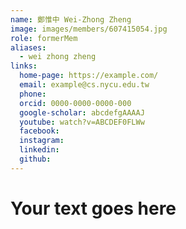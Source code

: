 ```yaml
---
name: 鄭惟中 Wei-Zhong Zheng 
image: images/members/607415054.jpg 
role: formerMem
aliases:
  - wei zhong zheng
links:
  home-page: https://example.com/
  email: example@cs.nycu.edu.tw
  phone: 
  orcid: 0000-0000-0000-000
  google-scholar: abcdefgAAAAJ
  youtube: watch?v=ABCDEF0FLWw
  facebook:
  instagram:
  linkedin:
  github:
---
```

# Your text goes here
